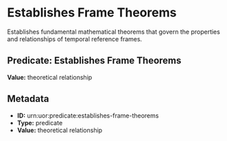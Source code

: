 # Establishes Frame Theorems

Establishes fundamental mathematical theorems that govern the properties and relationships of temporal reference frames.

## Predicate: Establishes Frame Theorems

**Value:** theoretical relationship

## Metadata

- **ID:** urn:uor:predicate:establishes-frame-theorems
- **Type:** predicate
- **Value:** theoretical relationship

